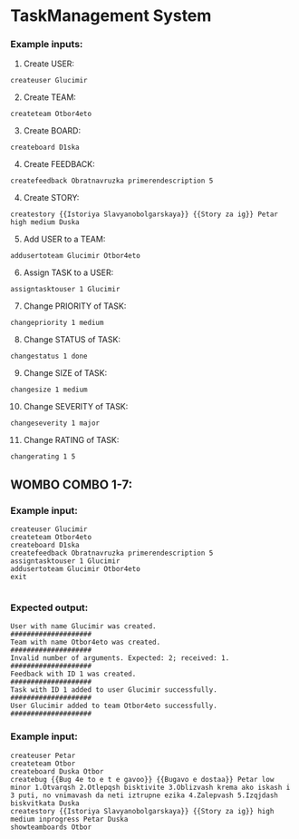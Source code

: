 # TaskManagement System

### Example inputs:

1. Create USER:

```
createuser Glucimir
```

2. Create TEAM:

```
createteam Otbor4eto
```

3. Create BOARD:

```
createboard D1ska
```

4. Create FEEDBACK:

```
createfeedback Obratnavruzka primerendescription 5
```

4. Create STORY:

```
createstory {{Istoriya Slavyanobolgarskaya}} {{Story za ig}} Petar high medium Duska
```

5. Add USER to a TEAM:

```
addusertoteam Glucimir Otbor4eto
```

6. Assign TASK to a USER:

```
assigntasktouser 1 Glucimir
```

7. Change PRIORITY of TASK:

```
changepriority 1 medium
```

8. Change STATUS of TASK:

```
changestatus 1 done
```

9. Change SIZE of TASK:

```
changesize 1 medium
```

10. Change SEVERITY of TASK:

```
changeseverity 1 major
```

11. Change RATING of TASK:

```
changerating 1 5
```

## WOMBO COMBO 1-7:

### Example input:

```
createuser Glucimir
createteam Otbor4eto
createboard D1ska
createfeedback Obratnavruzka primerendescription 5
assigntasktouser 1 Glucimir
addusertoteam Glucimir Otbor4eto
exit


```

### Expected output:

```
User with name Glucimir was created.
####################
Team with name Otbor4eto was created.
####################
Invalid number of arguments. Expected: 2; received: 1.
####################
Feedback with ID 1 was created.
####################
Task with ID 1 added to user Glucimir successfully.
####################
User Glucimir added to team Otbor4eto successfully.
####################
```

### Example input:

```
createuser Petar
createteam Otbor
createboard Duska Otbor
createbug {{Bug 4e to e t e gavoo}} {{Bugavo e dostaa}} Petar low minor 1.Otvarqsh 2.Otlepqsh bisktivite 3.Oblizvash krema ako iskash i 3 puti, no vnimavash da neti iztrupne ezika 4.Zalepvash 5.Izqjdash biskvitkata Duska
createstory {{Istoriya Slavyanobolgarskaya}} {{Story za ig}} high medium inprogress Petar Duska
showteamboards Otbor
```
